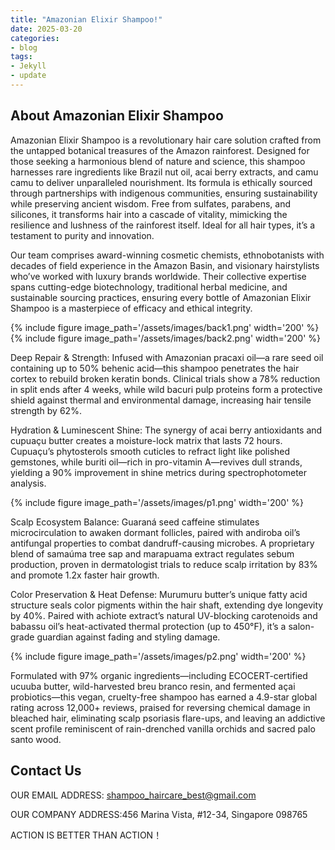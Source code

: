 ```yaml
---
title: "Amazonian Elixir Shampoo!"
date: 2025-03-20
categories:
- blog
tags:
- Jekyll
- update
---
```


## About Amazonian Elixir Shampoo

Amazonian Elixir Shampoo is a revolutionary hair care solution crafted from the untapped botanical treasures of the Amazon rainforest. Designed for those seeking a harmonious blend of nature and science, this shampoo harnesses rare ingredients like Brazil nut oil, acai berry extracts, and camu camu to deliver unparalleled nourishment. Its formula is ethically sourced through partnerships with indigenous communities, ensuring sustainability while preserving ancient wisdom. Free from sulfates, parabens, and silicones, it transforms hair into a cascade of vitality, mimicking the resilience and lushness of the rainforest itself. Ideal for all hair types, it’s a testament to purity and innovation.

Our team comprises award-winning cosmetic chemists, ethnobotanists with decades of field experience in the Amazon Basin, and visionary hairstylists who’ve worked with luxury brands worldwide. Their collective expertise spans cutting-edge biotechnology, traditional herbal medicine, and sustainable sourcing practices, ensuring every bottle of Amazonian Elixir Shampoo is a masterpiece of efficacy and ethical integrity.

{% include figure image_path='/assets/images/back1.png' width='200' %}
{% include figure image_path='/assets/images/back2.png' width='200' %}

Deep Repair & Strength: Infused with Amazonian pracaxi oil—a rare seed oil containing up to 50% behenic acid—this shampoo penetrates the hair cortex to rebuild broken keratin bonds. Clinical trials show a 78% reduction in split ends after 4 weeks, while wild bacuri pulp proteins form a protective shield against thermal and environmental damage, increasing hair tensile strength by 62%.

Hydration & Luminescent Shine: The synergy of acai berry antioxidants and cupuaçu butter creates a moisture-lock matrix that lasts 72 hours. Cupuaçu’s phytosterols smooth cuticles to refract light like polished gemstones, while buriti oil—rich in pro-vitamin A—revives dull strands, yielding a 90% improvement in shine metrics during spectrophotometer analysis.

{% include figure image_path='/assets/images/p1.png' width='200' %}

Scalp Ecosystem Balance: Guaraná seed caffeine stimulates microcirculation to awaken dormant follicles, paired with andiroba oil’s antifungal properties to combat dandruff-causing microbes. A proprietary blend of samaúma tree sap and marapuama extract regulates sebum production, proven in dermatologist trials to reduce scalp irritation by 83% and promote 1.2x faster hair growth.

Color Preservation & Heat Defense: Murumuru butter’s unique fatty acid structure seals color pigments within the hair shaft, extending dye longevity by 40%. Paired with achiote extract’s natural UV-blocking carotenoids and babassu oil’s heat-activated thermal protection (up to 450°F), it’s a salon-grade guardian against fading and styling damage.

{% include figure image_path='/assets/images/p2.png' width='200' %}

Formulated with 97% organic ingredients—including ECOCERT-certified ucuuba butter, wild-harvested breu branco resin, and fermented açai probiotics—this vegan, cruelty-free shampoo has earned a 4.9-star global rating across 12,000+ reviews, praised for reversing chemical damage in bleached hair, eliminating scalp psoriasis flare-ups, and leaving an addictive scent profile reminiscent of rain-drenched vanilla orchids and sacred palo santo wood.

## Contact Us

OUR EMAIL ADDRESS: shampoo_haircare_best@gmail.com

OUR COMPANY ADDRESS:456 Marina Vista, #12-34, Singapore 098765

ACTION IS BETTER THAN ACTION！
